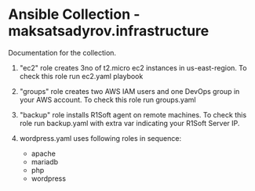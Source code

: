 # Ansible Collection - maksatsadyrov.infrastructure

Documentation for the collection.

1. "ec2" role creates 3no of t2.micro ec2 instances in us-east-region. To check this role run ec2.yaml playbook

2. "groups" role creates two AWS IAM users and one DevOps group in your AWS account. To check this role run groups.yaml

3. "backup" role installs R1Soft agent on remote machines. To check this role run backup.yaml with extra var indicating your R1Soft Server IP. 

4. wordpress.yaml uses following roles in sequence:   
    - apache
    - mariadb
    - php
    - wordpress
